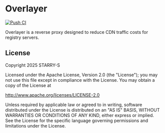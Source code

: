 # Overlayer

[![Push CI](https://github.com/STARRY-S/overlayer/actions/workflows/ci.yaml/badge.svg)](https://github.com/STARRY-S/overlayer/actions/workflows/ci.yaml)

Overlayer is a reverse proxy designed to reduce CDN traffic costs for registry servers.

## License

Copyright 2025 STARRY-S

Licensed under the Apache License, Version 2.0 (the "License");
you may not use this file except in compliance with the License.
You may obtain a copy of the License at

http://www.apache.org/licenses/LICENSE-2.0

Unless required by applicable law or agreed to in writing, software
distributed under the License is distributed on an "AS IS" BASIS,
WITHOUT WARRANTIES OR CONDITIONS OF ANY KIND, either express or implied.
See the License for the specific language governing permissions and
limitations under the License.
